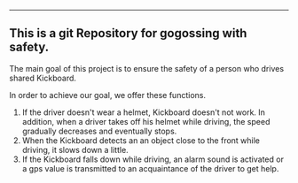 ------------------------------------------------------------------------------------------------------------------------------------------------------------
This is a git Repository for gogossing with safety.
------------------------------------------------------------------------------------------------------------------------------------------------------------

The main goal of this project is to ensure the safety of a person who drives shared Kickboard. 

In order to achieve our goal, we offer these functions. 

1) If the driver doesn't wear a helmet, Kickboard doesn't not work. In addition, when a driver takes off his helmet while driving, the speed gradually decreases and eventually stops.
2) When the Kickboard detects an an object close to the front while driving, it slows down a little.
3) If the Kickboard falls down while driving, an alarm sound is activated or a gps value is transmitted to an acquaintance of the driver to get help.
